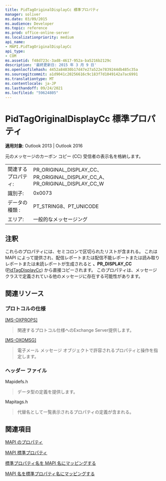 ```yaml
---
title: PidTagOriginalDisplayCc 標準プロパティ
manager: soliver
ms.date: 03/09/2015
ms.audience: Developer
ms.topic: reference
ms.prod: office-online-server
ms.localizationpriority: medium
api_name:
- MAPI.PidTagOriginalDisplayCc
api_type:
- COM
ms.assetid: f48d723c-3ad8-4617-952a-ba5216b2129c
description: '最終更新日: 2015 年 3 月 9 日'
ms.openlocfilehash: 4452a84030b17d47e27a522e7839244db485c35a
ms.sourcegitcommit: a1d9041c20256616c9c183f7d1049142a7ac6991
ms.translationtype: MT
ms.contentlocale: ja-JP
ms.lasthandoff: 09/24/2021
ms.locfileid: "59624805"
---
```

# <a name="pidtagoriginaldisplaycc-canonical-property"></a>PidTagOriginalDisplayCc 標準プロパティ

  
  
**適用対象**: Outlook 2013 | Outlook 2016 
  
元のメッセージのカーボン コピー (CC) 受信者の表示名を格納します。
  
|||
|:-----|:-----|
|関連するプロパティ:  <br/> |PR_ORIGINAL_DISPLAY_CC、PR_ORIGINAL_DISPLAY_CC_A、PR_ORIGINAL_DISPLAY_CC_W  <br/> |
|識別子:  <br/> |0x0073  <br/> |
|データの種類 :   <br/> |PT_STRING8、PT_UNICODE  <br/> |
|エリア:  <br/> |一般的なメッセージング  <br/> |
   
## <a name="remarks"></a>注釈

これらのプロパティには、セミコロンで区切られたリストが含まれる。 これは MAPI によって提供され、配信レポートまたは配信不能レポートまたは読み取りレポートまたは未読レポートが生成されると **、PR_DISPLAY_CC** ([PidTagDisplayCc](pidtagdisplaycc-canonical-property.md)) から直接コピーされます。 このプロパティは、メッセージ クラスで定義されている他のメッセージに存在する可能性があります。
  
## <a name="related-resources"></a>関連リソース

### <a name="protocol-specifications"></a>プロトコルの仕様

[[MS-OXPROPS]](https://msdn.microsoft.com/library/f6ab1613-aefe-447d-a49c-18217230b148%28Office.15%29.aspx)
  
> 関連するプロトコル仕様へのExchange Server提供します。
    
[[MS-OXOMSG]](https://msdn.microsoft.com/library/daa9120f-f325-4afb-a738-28f91049ab3c%28Office.15%29.aspx)
  
> 電子メール メッセージ オブジェクトで許容されるプロパティと操作を指定します。
    
### <a name="header-files"></a>ヘッダー ファイル

Mapidefs.h
  
> データ型の定義を提供します。
    
Mapitags.h
  
> 代替名として一覧表示されるプロパティの定義が含まれる。
    
## <a name="see-also"></a>関連項目



[MAPI のプロパティ](mapi-properties.md)
  
[MAPI 標準プロパティ](mapi-canonical-properties.md)
  
[標準プロパティ名を MAPI 名にマッピングする](mapping-canonical-property-names-to-mapi-names.md)
  
[MAPI 名を標準プロパティ名にマッピングする](mapping-mapi-names-to-canonical-property-names.md)

